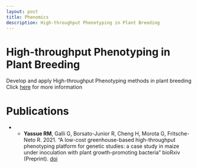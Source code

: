 ```yaml
---
layout: post
title: Phenomics 
description: High-throughput Phenotyping in Plant Breeding
---
```


# High-throughput Phenotyping in Plant Breeding

Develop and apply High-throughput Phenotyping methods in plant breeding 
Click [here](https://www.researchgate.net/project/High-throughput-Phenotyping-in-Plant-Breeding) for more information

# Publications

* * **Yassue RM**, Galli G, Borsato-Junior R, Cheng H,  Morota G, Fritsche-Neto  R. 2021. “A low-cost greenhouse-based high-throughput phenotyping platform for genetic studies: a case study in maize under inoculation with plant growth-promoting bacteria” bioRxiv (Preprint).  [doi](https://doi.org/10.1101/2021.08.12.456112)

